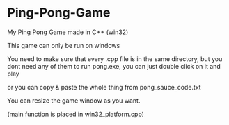 # Ping-Pong-Game
My Ping Pong Game made in C++ (win32)

This game can only be run on windows

You need to make sure that every .cpp file is in the same directory, but you dont need any of them to run pong.exe, you can just double click on it and play

or you can copy & paste the whole thing from pong_sauce_code.txt

You can resize the game window as you want.

(main function is placed in win32_platform.cpp)
